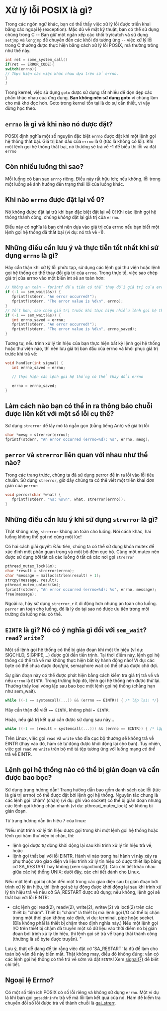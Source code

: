 # Xử lý lỗi POSIX là gì?

Trong các ngôn ngữ khác, bạn có thể thấy việc xử lý lỗi được triển khai bằng các ngoại lệ (exception). Mặc dù về mặt kỹ thuật, bạn có thể sử dụng chúng trong C -- Bạn giữ một ngăn xếp các khối try/catch và sử dụng `setjmp` và `longjmp` để chuyển đến các khối đó tương ứng -- việc xử lý lỗi trong C thường được thực hiện bằng cách xử lý lỗi POSIX, mã thường trông như thế này.

```C
int ret = some_system_call()
if(ret == ERROR_CODE){
switch(errno){
// Thực hiện các việc khác nhau dựa trên số errno.
}
}

```

Trong kernel, việc sử dụng `goto` được sử dụng rất nhiều để dọn dẹp các phần khác nhau của ứng dụng. **Bạn không nên sử dụng goto** vì chúng làm cho mã khó đọc hơn. Goto trong kernel tồn tại là do sự cần thiết, vì vậy đừng học theo.

## `errno` là gì và khi nào nó được đặt?
	
POSIX định nghĩa một số nguyên đặc biệt `errno` được đặt khi một lệnh gọi hệ thống thất bại.
Giá trị ban đầu của `errno` là 0 (tức là không có lỗi).
Khi một lệnh gọi hệ thống thất bại, nó thường sẽ trả về -1 để biểu thị lỗi và đặt `errno`

## Còn nhiều luồng thì sao?

Mỗi luồng có bản sao `errno` riêng. Điều này rất hữu ích; nếu không, lỗi trong một luồng sẽ ảnh hưởng đến trạng thái lỗi của luồng khác.

## Khi nào `errno` được đặt lại về 0?

Nó không được đặt lại trừ khi bạn đặc biệt đặt lại về 0! Khi các lệnh gọi hệ thống thành công, chúng _không_ đặt lại giá trị của `errno`.

Điều này có nghĩa là bạn chỉ nên dựa vào giá trị của errno nếu bạn biết một lệnh gọi hệ thống đã thất bại (ví dụ: nó trả về -1).

## Những điều cần lưu ý và thực tiễn tốt nhất khi sử dụng `errno` là gì?

Hãy cẩn thận khi xử lý lỗi phức tạp, sử dụng các lệnh gọi thư viện hoặc lệnh gọi hệ thống có thể thay đổi giá trị của `errno`. Trong thực tế, việc sao chép giá trị của errno vào một biến int sẽ an toàn hơn:

```C
// Không an toàn - fprintf đầu tiên có thể thay đổi giá trị của errno trước khi chúng ta sử dụng nó!
if (-1 == sem_wait(&s)) {
   fprintf(stderr, "An error occurred!");
   fprintf(stderr, "The error value is %d\n", errno);
}
// Tốt hơn, sao chép giá trị trước khi thực hiện nhiều lệnh gọi hệ thống và thư viện hơn
if (-1 == sem_wait(&s)) {
   int errno_saved = errno;
   fprintf(stderr, "An error occurred!");
   fprintf(stderr, "The error value is %d\n", errno_saved);
}
```

Tương tự, nếu trình xử lý tín hiệu của bạn thực hiện bất kỳ lệnh gọi hệ thống hoặc thư viện nào, thì nên lưu giá trị ban đầu của errno và khôi phục giá trị trước khi trả về:

```C
void handler(int signal) {
   int errno_saved = errno;

   // thực hiện các lệnh gọi hệ thống có thể thay đổi errno

   errno = errno_saved;
}
```

## Làm cách nào bạn có thể in ra thông báo chuỗi được liên kết với một số lỗi cụ thể?

Sử dụng `strerror` để lấy mô tả ngắn gọn (bằng tiếng Anh) về giá trị lỗi

```C
char *mesg = strerror(errno);
fprintf(stderr, "An error occurred (errno=%d): %s", errno, mesg);
```

## `perror` và `strerror` liên quan với nhau như thế nào?

Trong các trang trước, chúng ta đã sử dụng perror để in ra lỗi vào lỗi tiêu chuẩn. Sử dụng `strerror`, giờ đây chúng ta có thể viết một triển khai đơn giản của `perror`:

```C
void perror(char *what) {
   fprintf(stderr, "%s: %s\n", what, strerror(errno));
}
```

## Những điều cần lưu ý khi sử dụng `strerror` là gì?

Thật không may, `strerror` không an toàn cho luồng. Nói cách khác, hai luồng không thể gọi nó cùng một lúc!

Có hai cách giải quyết: Đầu tiên, chúng ta có thể sử dụng khóa mutex để xác định một phần quan trọng và một bộ đệm cục bộ. Cùng một mutex nên được sử dụng bởi tất cả các luồng ở tất cả các nơi gọi `strerror`

```C
pthread_mutex_lock(&m);
char *result = strerror(errno);
char *message = malloc(strlen(result) + 1);
strcpy(message, result);
pthread_mutex_unlock(&m);
fprintf(stderr, "An error occurred (errno=%d): %s", errno, message);
free(message);
```

Ngoài ra, hãy sử dụng `strerror_r` ít di động hơn nhưng an toàn cho luồng. `perror` an toàn cho luồng, đó là lý do tại sao nó được ưu tiên trong môi trường đa luồng nếu có thể.

## `EINTR` là gì? Nó có ý nghĩa gì đối với `sem_wait`? `read`? `write`?

Một số lệnh gọi hệ thống có thể bị gián đoạn khi một tín hiệu (ví dụ: SIGCHLD, SIGPIPE,...) được gửi đến tiến trình. Tại thời điểm này, lệnh gọi hệ thống có thể trả về mà không thực hiện bất kỳ hành động nào! Ví dụ: các byte có thể chưa được đọc/ghi, semaphore wait có thể chưa được chờ đợi.

Sự gián đoạn này có thể được phát hiện bằng cách kiểm tra giá trị trả về và nếu `errno` là `EINTR`. Trong trường hợp đó, lệnh gọi hệ thống nên được thử lại. Thường thấy loại vòng lặp sau bao bọc một lệnh gọi hệ thống (chẳng hạn như sem_wait).

```C
while ((-1 == systemcall(...)) && (errno == EINTR)) { /* lặp lại! */}
```

Hãy cẩn thận để viết `== EINTR`, không phải `= EINTR`.

Hoặc, nếu giá trị kết quả cần được sử dụng sau này...

```C
while ((-1 == (result = systemcall(...))) && (errno == EINTR)) { /* lặp lại! */}
```

Trên Linux, việc gọi `read` và `write` vào đĩa cục bộ thường sẽ không trả về EINTR (thay vào đó, hàm sẽ tự động được khởi động lại cho bạn). Tuy nhiên, việc gọi `read` và `write` trên bộ mô tả tệp tương ứng với luồng mạng _có thể_ trả về EINTR.

## Lệnh gọi hệ thống nào có thể bị gián đoạn và cần được bao bọc?

Sử dụng trang hướng dẫn! Trang hướng dẫn bao gồm danh sách các lỗi (tức là giá trị errno) có thể được đặt bởi lệnh gọi hệ thống. Nguyên tắc chung là các lệnh gọi 'chậm' (chặn) (ví dụ: ghi vào socket) có thể bị gián đoạn nhưng các lệnh gọi không chặn nhanh (ví dụ: pthread_mutex_lock) sẽ không bị gián đoạn.

Từ trang hướng dẫn tín hiệu 7 của linux:

"Nếu một trình xử lý tín hiệu được gọi trong khi một lệnh gọi hệ thống hoặc lệnh gọi hàm thư viện bị chặn, thì:
* lệnh gọi được tự động khởi động lại sau khi trình xử lý tín hiệu trả về; hoặc
* lệnh gọi thất bại với lỗi EINTR.
Hành vi nào trong hai hành vi này xảy ra phụ thuộc vào giao diện và liệu trình xử lý tín hiệu có được thiết lập bằng cờ SA_RESTART hay không (xem sigaction(2)). Các chi tiết khác nhau giữa các hệ thống UNIX; dưới đây, các chi tiết dành cho Linux.

Nếu một lệnh gọi bị chặn đến một trong các giao diện sau bị gián đoạn bởi trình xử lý tín hiệu, thì lệnh gọi sẽ tự động được khởi động lại sau khi trình xử lý tín hiệu trả về nếu cờ SA_RESTART được sử dụng; nếu không, lệnh gọi sẽ thất bại với lỗi EINTR:

* các lệnh gọi read(2), readv(2), write(2), writev(2) và ioctl(2) trên các thiết bị "chậm". Thiết bị "chậm" là thiết bị mà lệnh gọi I/O có thể bị chặn trong một thời gian không xác định, ví dụ: terminal, pipe hoặc socket. (Đĩa không phải là thiết bị chậm theo định nghĩa này.) Nếu một lệnh gọi I/O trên thiết bị chậm đã truyền một số dữ liệu vào thời điểm nó bị gián đoạn bởi trình xử lý tín hiệu, thì lệnh gọi sẽ trả về trạng thái thành công (thường là số byte được truyền).
"

Lưu ý, thật dễ dàng để tin rằng việc đặt cờ 'SA_RESTART' là đủ để làm cho toàn bộ vấn đề này biến mất. Thật không may, điều đó không đúng: vẫn có các lệnh gọi hệ thống có thể trả về sớm và đặt `EINTR`! Xem [signal(7)](https://cs-education.github.io/sysassets/man_pages/html/man7/signal.7.html) để biết chi tiết. 

## Ngoại lệ Errno?

Có một số tiện ích POSIX có số lỗi riêng và không sử dụng `errno`. Một ví dụ là khi bạn gọi `getaddrinfo` trả về mã lỗi làm kết quả của nó. Hàm để kiểm tra chuyển đổi số lỗi được trả về thành chuỗi là [gai_strerr](https://linux.die.net/man/3/gai_strerror).